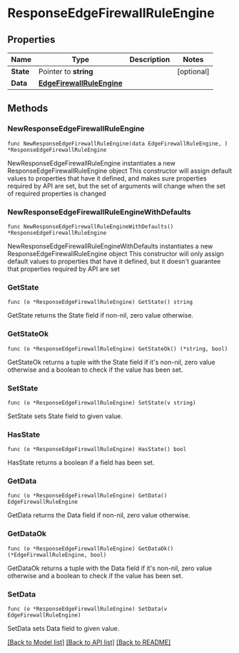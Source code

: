 # ResponseEdgeFirewallRuleEngine

## Properties

Name | Type | Description | Notes
------------ | ------------- | ------------- | -------------
**State** | Pointer to **string** |  | [optional] 
**Data** | [**EdgeFirewallRuleEngine**](EdgeFirewallRuleEngine.md) |  | 

## Methods

### NewResponseEdgeFirewallRuleEngine

`func NewResponseEdgeFirewallRuleEngine(data EdgeFirewallRuleEngine, ) *ResponseEdgeFirewallRuleEngine`

NewResponseEdgeFirewallRuleEngine instantiates a new ResponseEdgeFirewallRuleEngine object
This constructor will assign default values to properties that have it defined,
and makes sure properties required by API are set, but the set of arguments
will change when the set of required properties is changed

### NewResponseEdgeFirewallRuleEngineWithDefaults

`func NewResponseEdgeFirewallRuleEngineWithDefaults() *ResponseEdgeFirewallRuleEngine`

NewResponseEdgeFirewallRuleEngineWithDefaults instantiates a new ResponseEdgeFirewallRuleEngine object
This constructor will only assign default values to properties that have it defined,
but it doesn't guarantee that properties required by API are set

### GetState

`func (o *ResponseEdgeFirewallRuleEngine) GetState() string`

GetState returns the State field if non-nil, zero value otherwise.

### GetStateOk

`func (o *ResponseEdgeFirewallRuleEngine) GetStateOk() (*string, bool)`

GetStateOk returns a tuple with the State field if it's non-nil, zero value otherwise
and a boolean to check if the value has been set.

### SetState

`func (o *ResponseEdgeFirewallRuleEngine) SetState(v string)`

SetState sets State field to given value.

### HasState

`func (o *ResponseEdgeFirewallRuleEngine) HasState() bool`

HasState returns a boolean if a field has been set.

### GetData

`func (o *ResponseEdgeFirewallRuleEngine) GetData() EdgeFirewallRuleEngine`

GetData returns the Data field if non-nil, zero value otherwise.

### GetDataOk

`func (o *ResponseEdgeFirewallRuleEngine) GetDataOk() (*EdgeFirewallRuleEngine, bool)`

GetDataOk returns a tuple with the Data field if it's non-nil, zero value otherwise
and a boolean to check if the value has been set.

### SetData

`func (o *ResponseEdgeFirewallRuleEngine) SetData(v EdgeFirewallRuleEngine)`

SetData sets Data field to given value.



[[Back to Model list]](../README.md#documentation-for-models) [[Back to API list]](../README.md#documentation-for-api-endpoints) [[Back to README]](../README.md)


